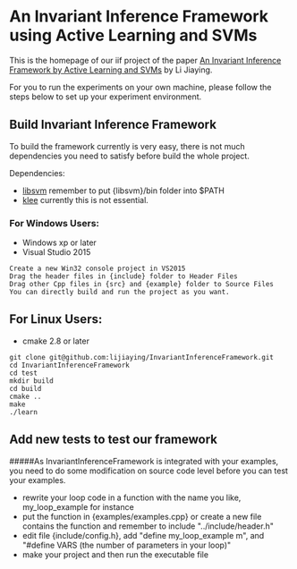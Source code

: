 # An  Invariant Inference Framework using Active Learning and SVMs


This is the homepage of our iif project of the paper [An Invariant Inference Framework by
Active Learning and SVMs](http://lijiaying.github.io/Papers/AInvariantInferenceFrameworkbyActiveLearningandSVMs.pdf) by Li Jiaying.

For you to run the experiments on your own machine, please follow the steps below to set up your experiment environment.

## Build Invariant Inference Framework
To build the framework currently is very easy,
there is not much dependencies you need to satisfy before build the whole project.

Dependencies:
* [libsvm](https://www.csie.ntu.edu.tw/~cjlin/libsvm/) remember to put {libsvm}/bin folder into $PATH
* [klee](https://klee.github.io/) currently this is not essential.


### For Windows Users:
* Windows xp or later
* Visual Studio 2015
```
Create a new Win32 console project in VS2015
Drag the header files in {include} folder to Header Files
Drag other Cpp files in {src} and {example} folder to Source Files
You can directly build and run the project as you want.
```

## For Linux Users:
* cmake 2.8 or later
```
git clone git@github.com:lijiaying/InvariantInferenceFramework.git
cd InvariantInferenceFramework
cd test
mkdir build
cd build
cmake ..
make
./learn
```

## Add new tests to test our framework
#####As InvariantInferenceFramework is integrated with your examples, you need to do some modification on source code level before you can test your examples.
* rewrite your loop code in a function with the name you like, my_loop_example for instance
* put the function in {examples/examples.cpp} or create a new file contains the function and remember to include "../include/header.h"
* edit file {include/config.h}, add "define my_loop_example m", and "#define VARS (the number of parameters in your loop)"
* make your project and then run the executable file

